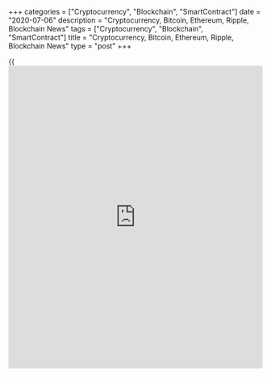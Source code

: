 +++
categories = ["Cryptocurrency", "Blockchain", "SmartContract"]
date = "2020-07-06"
description = "Cryptocurrency, Bitcoin, Ethereum, Ripple, Blockchain News"
tags = ["Cryptocurrency", "Blockchain", "SmartContract"]
title = "Cryptocurrency, Bitcoin, Ethereum, Ripple, Blockchain News"
type = "post"
+++

{{<iframe id="large-banner" src="https://www.bounty.group/#slide=4.0" width="100%" height="600" scrolling="no" style="border: 0px solid rgb(216, 221, 230); border-radius: 3px;">}}



[ ![logo][1] ][2]

![logo][3]

  * [▮ Home][4]
  * [ ▮ Business][5]
    * [ Latest Headlines][6]
    * [Top Stories][7]
    * [Breaking News][8]
    * [Earnings][9]
    * [Biotech][10]
    * [Investors][11]
    * [Stock Alerts][12]
    * [IPOs][13]
    * [M&A][14]
    * [Canadian][15]
    * [UK][16]
    * [Key Wallstreet Events][17]
    * [▮ Industry News][18]
      * [ Technology][19]
      * [ Software][20]
      * [ Banking][21]
      * [ Automotive][22]
      * [ Energy][23]
      * [More][24]
    * ▮ Corp. Calendars
      * [Dividends][25]
      * [Stock Splits][26]
      * [ Buybacks][27]
      * [ Conference Calls][28]
    * ▮ Earnings Calendars
      * [Earnings Calendar][29]
      * [ Pos Pre-announcements][30]
      * [ Profit Warnings][31]
      * [ Positive Surprise][32]
      * [ Negative Surprise][33]
      * [ Latest Earnings][34]
    * ▮ FDA Calendars
      * [Drug Approvals][35]
      * [ Device Approvals][36]
      * [ Clinical Trial Calendar][37]
    * ▮ Ratings Changes 
      * [Upgrades][38]
      * [Downgrades][39]
      * [ Cov Initiations][40]
      * [ Cov. Reiterated][41]
  * [ ▮ Economy][42]
    * [ US][43]
    * [ Europe][44]
    * [ Asia][45]
    * [ Global][46]
    * [ Economic Calendar][47]
    * [ Economic Scorecard][48]
    * [ Fed Members][49]
  * [ ▮Crypto ][50]
    * [ Cryptocurrency][51]
    * [ Blockchain][52]
  * [ ▮ Markets][53]
    * [ Morning Mkt Analysis][54]
    * [US Commentary][55]
    * [ European Commentary][56]
    * [ Asian Commentary][57]
    * [ Canadian Commentary][58]
    * [ Indian Commentary][59]
    * [Commodities][60]
    * [Bonds][61]
    * [Currencies][62]
  * [ ▮ Politics][63]
    * [ US][64]
    * [ World][65]
    * [White House][66]
    * [Elections][67]
    * [Congress][68]
    * [General News][69]
  * [ ▮ Forex][70]
    * [ FX Top Stories][71]
    * [ Currency Analysis][62]
    * [ Currency Alerts][72]
    * [ Economic Calendar][47]
    * [ Economic Scorecard][48]
  * [ ▮ Health NEW][73]
    * [ Coronavirus][74]
    * [ COVID-19 Calendar NEW][75]
    * [ Diet & Fitness][76]
    * [Cannabis][77]
    * [Kids Health][78]
    * [Men's Health][79]
    * [Women's Health][80]
    * [Cancer News][81]
    * [Drug Development][82]
    * [Mental Health][83]
  * [ ▮ Entertainment][84]
    * [ Top Stories][85]
    * [Slide Shows][86]
    * [ Game of Thrones][87]
    * ▮ Music [news](https://www.letsplayfx.com/blog/forex-news-website/)
      * [Pop][88]
      * [Rock][89]
      * [ Classic Rock][90]
      * [Rap/Hip-Hop][91]
      * [Country][92]
      * [ Alternative][93]
      * [Oldies][94]
      * [All Genre][95]
  * [▮ Content Licensing][96]
    * [Newswires & Feeds][97]
    * [Content Syndication][98]
    * [Digital Signage Services][99]
    * [Radio News Services][100]
  * [ ▮ Premium][101]
    * [Intelligent Investor][102]
    * [Emerging Biostocks][103]
    * [Under The Radar][104]
    * [Short-Term Investor][105]
    * [Login][106]
  * ▮ More
    * [Free Content][107]
    * [RSS Feeds][108]
    * [Press Releases][109]
    * [Search][110]
    * [Contact Us][111]

[][2]

  * [Home][4]
  * [ Business][5]
    * [ Latest Headlines][6]
    * [Top Stories][7]
    * [Breaking News][8]
    * [Earnings][9]
    * [Biotech][10]
    * [Investors][11]
    * [Stock Alerts][12]
    * [IPOs][13]
    * [M&A][14]
    * [Canadian][15]
    * [UK][16]
    * [Key Wallstreet Events][17]
    * [Industry News][18]
      * [ Technology][19]
      * [ Software][20]
      * [ Banking][21]
      * [ Automotive][22]
      * [ Energy][23]
      * [More][24]
    * Corp. Calendars
      * [Dividends][25]
      * [Stock Splits][26]
      * [ Buybacks][27]
      * [ Conference Calls][28]
    * Earnings Calendars
      * [Earnings Calendar][29]
      * [ Pos Pre-announcements][30]
      * [ Profit Warnings][31]
      * [ Positive Surprise][32]
      * [ Negative Surprise][33]
      * [ Latest Earnings][34]
    * FDA Calendars
      * [Drug Approvals][35]
      * [ Device Approvals][36]
      * [ Clinical Trial Calendar][37]
    * Ratings Changes 
      * [Upgrades][38]
      * [Downgrades][39]
      * [ Cov Initiations][40]
      * [ Cov. Reiterated][41]
  * [ Economy][42]
    * [ US][43]
    * [ Europe][44]
    * [ Asia][45]
    * [ Global][46]
    * [ Economic Calendar][47]
    * [ Economic Scorecard][48]
    * [ Fed Members][49]
  * [ Crypto ][50]
    * [ Cryptocurrency][51]
    * [ Blockchain][52]
  * [ Markets][53]
    * [ Morning Mkt Analysis][54]
    * [US Commentary][55]
    * [ European Commentary][56]
    * [ Asian Commentary][57]
    * [ Canadian Commentary][58]
    * [ Indian Commentary][59]
    * [Commodities][60]
    * [Bonds][61]
    * [Currencies][62]
  * [ Politics][63]
    * [ US][64]
    * [ World][65]
    * [White House][66]
    * [Elections][67]
    * [Congress][68]
    * [General News][69]
  * [ Forex][70]
    * [ FX Top Stories][71]
    * [ Currency Analysis][62]
    * [ Currency Alerts][72]
    * [ Economic Calendar][47]
    * [ Economic Scorecard][48]
  * [ Health NEW][73]
    * [ Coronavirus][74]
    * [ COVID-19 Calendar NEW][75]
    * [ Diet & Fitness][76]
    * [Cannabis][77]
    * [Kids Health][78]
    * [Men's Health][79]
    * [Women's Health][80]
    * [Cancer News][81]
    * [Drug Development][82]
    * [Mental Health][83]
  * [ Entertainment][84]
    * [ Top Stories][85]
    * [Slide Shows][86]
    * [ Game of Thrones][87]
    * Music [news](https://www.letsplayfx.com/blog/forex-news-website/)
      * [Pop][88]
      * [Rock][89]
      * [ Classic Rock][90]
      * [Rap/Hip-Hop][91]
      * [Country][92]
      * [ Alternative][93]
      * [Oldies][94]
      * [All Genre][95]
  * [Content Licensing][96]
    * [Newswires & Feeds][97]
    * [Content Syndication][98]
    * [Digital Signage Services][99]
    * [Radio News Services][100]
  * [ Premium][101]
    * [Intelligent Investor][102]
    * [Emerging Biostocks][103]
    * [Under The Radar][104]
    * [Short-Term Investor][105]
    * [Login][106]
  * More
    * [Free Content][107]
    * [RSS Feeds][108]
    * [Press Releases][109]
    * [Search][110]
    * [Contact Us][111]

# Cryptocurrency News

[![Share][112]][113]

[Tweet][114]

BitcoinLitecoinEthereum Ripple

Price (USD)

1h12h1d 1w1m3m 1y

![Chart_COINBASE_SPOT_BTC_USD_2_13.jpg][115]

*Time In UTC / GMT

[Cryptocurrency][116]

![crypto generic 070120][117]

## [B21 Launches Cryptocurrency App In India ][118]

  
  
Digital asset investing company B21 Wednesday announced the launch of
its B21 Invest app in India.  B21 Invest allows customers to easily
purchase and manage cryptocurrencies including Bitcoin, Ethereum, and
EOS straight from a mobile phone. The launch of the app in the country
was made possible by...

##  [Expedia In Deal With Travala.com To Add Crypto Payment Option
][119]

##  [Symantec Thwarts Ransomware Attacks Against At Least 31 U.S.
Corporations ][120]

##  [Core Scientific Buys Over 17K Energy Efficient S19 Bitcoin Miners
From Bitmain ][121]

##  [SEC Charges NAC Foundation, CEO And Lobbyist For Fraudulent ICO
][122]

##  [UNICEF Cryptocurrency Fund Makes Largest Investment In Startups
][123]

##  [US Supreme Court Order Limits SEC's Fines On Fraudulent Crypto
Firms ][124]

##  [FC Barcelona Launches Fan Token On Socios.com ][125]

##  [UK's FCA Urges Crypto-related Businesses To Register Before June-
end Deadline ][126]

##  [Ernst & Young Launches EY CryptoPrep To Help Clients Auto-calculate
Crypto Tax ][127]

[Read More][116]  

[Blockchain][128]

![ec [blockchain](https://www.letsplayfx.com/blog/trade-forex-with-bitcoin/) 070220][129]

## [European Innovation Council Awards 5 Mln Euros To Six Blockchain
Start-ups ][130]

  
  
The European Commission's European Innovation Council (EIC) has awarded
5 million euros or about $5.6 million, to six wining start-ups providing
innovative [blockchain](https://www.letsplayfx.com/blog/trade-forex-with-bitcoin/) solutions for social good. The "Blockchains for
Social Good" award recognizes and supports the efforts made by
developers and civil society in exploring the applications of [blockchain](https://www.letsplayfx.com/blog/trade-forex-with-bitcoin/)
in the area of social innovation.

##  [Australian Securities Exchange To Delay DLT Transition By 12 Months
To April 2022 ][131]

##  [Commerzbank, Turkey's Isbank Run Pilot On R3's Trade Finance
Network Marco Polo ][132]

[Read More][128]  

Cryptocurrency Tutorial

## [Bitcoin Is Back With A Bang][133]

![Slideshow1 Bitcoin 062016 sm][134] Bitcoin, once dismissed as
something reserved for geeks and the cryptography enthusiasts, is back
in the limelight, as the price of the cryptocurrency appreciated in
recent weeks.

Price Updates

BTC/USD| 9291.41  
---|---  
LTC/USD| 43.52  
ETH/USD| 238.5  
XRP/USD| 0.18635  
  
Updated at 7/6/2020 8:00:01 PM UTC

Follow RTT

[![Facebook][135]][136]

[![Twitter][137]][138]

[![Instagram][139]][140]

[![RSS][141]][108]

  * Editor's Pick 
  * Most Read 
  * Most Emailed

###  [ Ford To Revive Bronco As Dedicated Off-road Brand ][142]

###  [ J. M. Smucker Recalls Natural Balance Canned Cat Food ][143]

###  [ Polaris Recalls Ranger And General Utility, All-Terrain Vehicles
][144]

###  [ EU Gives Conditional Market Authorization For Gilead's Remdesivir
Treat COVID-19 ][145]

###  [ FedEx Asks Washington Redskins Team To Change Name ][146]

###  [ Cottage Town Bedroom Furniture Collection Recalled For Lead
Concerns ][147]

###  [ Sanofi, Regeneron Stop Kevzara COVID-19 Trial In U.S. After
Failing To Meet Key Goals ][148]

###  [ Moderna Reportedly Delays Phase 3 Trial Of COVID-19 Vaccine
][149]

###  [ Apple, Amazon, Facebook, Google CEOs Agree To Testify Before
Congress ][150]

###  [ National Restaurant Association, ServSafe's Campaign To Project
Healthy And Safe Restaurants ][151]

###  [ Tesla Deliveries About 90,650 Vehicles In Q2 - Quick Facts ][152]

###  [ Boy Scouts Of America Recalls Cub Scout Activity Pins ][153]

###  [ Meggitt Sells Meggitt Training Systems To Pine Island Capital For
$146 Mln ][154]

###  [ LMNL Joins COVID-19 Battle, PFE/BNTX Vaccine Data Promising, EVLO
On Watch ][155]

###  [ IMMU Continues Ascent, IDXG On Fire, REGN's Kevzara Disappoints
In COVID-19 Trial, BLFS On Watch ][156]

###  [ Pfizer And BioNTech' Potential Covid-19 Vaccine Shows Positive
Data In Human Trial ][157]

###  [ Accolade To Debut On Nasdaq On July 2 ][158]

###  [ AKRO Soars After-hrs, ATHE On Watch, INO Reports COVID-19 Vaccine
Trial Data, ZYNE Down But Not Out ][159]

###  [ Moderna Reportedly Delays Phase 3 Trial Of COVID-19 Vaccine
][149]

###  [ FTC Refunding Victims Of Fake Work-from-home Scheme ][160]

###  [ Stock Alert: AdaptHealth Trading 8% Higher ][161]

###  [ DURECT Begins Patient Recruitment In Phase 2 Study Of DUR-928 In
COVID-19 Patients ][162]

###  [ Sanofi, Regeneron Stop Kevzara COVID-19 Trial In U.S. After
Failing To Meet Key Goals ][148]

###  [ Pre-Market Movers In Healthcare Sector - VERO, XERS, CEMI, ZOM...
][163]

###  [ Essentra Expects LFL Revenue To Drop 10% In Q2, 9% In H1; Sees
Revenue Progress In Q3 ][164]

###  [ Sanofi, Regeneron Stop Kevzara COVID-19 Trial In U.S. After
Failing To Meet Key Goals ][148]

###  [ IMMU Continues Ascent, IDXG On Fire, REGN's Kevzara Disappoints
In COVID-19 Trial, BLFS On Watch ][156]

###  [ Stock Alert: GEE Group Shares Jump 232% In Premarket ][165]

###  [ Coty Names Sue Nabi CEO - Quick Facts ][166]

###  [ Associated British Foods Q3 Group Revenue Down 39% At Constant
Currency ][167]

###  [ Wizz Air June Traffic, Load Factor Drop Sharply - Quick Facts
][168]

###  [ PG&E Emerges From Bankruptcy ][169]

###  [ DURECT Begins Patient Recruitment In Phase 2 Study Of DUR-928 In
COVID-19 Patients ][162]

###  [ Schnitzer Steel Expects To Report Results In Single Operating
Segment In Q1 2021 ][170]

###  [ United Airlines To Triple Flights In August Despite Rise In
COVID-19 Cases ][171]

###  [ Allianz Global Corporate & Specialty Announces Transformation
Program ][172]

Copyright Â(C) 2020 RTTNews. All rights reserved. By using this site,
you agree to the  [Terms of Service][173]. [About Us][174]   |
[Contact Us][175]   |   [Privacy][176]   |   [Sitemap][177]

   1. cdn.rtt[news](https://www.letsplayfx.com/blog/forex-news-website/).com/images/v2/rtt[news](https://www.letsplayfx.com/blog/forex-news-website/)-logo.gif
   2. www.rtt[news](https://www.letsplayfx.com/blog/forex-news-website/).com
   3. cdn.rtt[news](https://www.letsplayfx.com/blog/forex-news-website/).com/images/v3/Search-button.png
   4. www.rtt[news](https://www.letsplayfx.com/blog/forex-news-website/).com/Default.aspx
   5. www.rtt[news](https://www.letsplayfx.com/blog/forex-news-website/).com/Content/Business.aspx
   6. www.rtt[news](https://www.letsplayfx.com/blog/forex-news-website/).com/Content/RTTHeadlines.aspx
   7. www.rtt[news](https://www.letsplayfx.com/blog/forex-news-website/).com/list/top-story.aspx
   8. www.rtt[news](https://www.letsplayfx.com/blog/forex-news-website/).com/list/breaking-[news](https://www.letsplayfx.com/blog/forex-news-website/).aspx
   9. www.rtt[news](https://www.letsplayfx.com/blog/forex-news-website/).com/list/earnings.aspx
   10. www.rtt[news](https://www.letsplayfx.com/blog/forex-news-website/).com/Content/Biotechnology.aspx
   11. www.rtt[news](https://www.letsplayfx.com/blog/forex-news-website/).com/Content/Investors.aspx
   12. www.rtt[news](https://www.letsplayfx.com/blog/forex-news-website/).com/list/stock-alerts.aspx?utm_source=rtt[news](https://www.letsplayfx.com/blog/forex-news-website/)&utm_campaign=stockalertmenu
   13. www.rtt[news](https://www.letsplayfx.com/blog/forex-news-website/).com/list/ipos.aspx
   14. www.rtt[news](https://www.letsplayfx.com/blog/forex-news-website/).com/list/mergers.aspx
   15. www.rtt[news](https://www.letsplayfx.com/blog/forex-news-website/).com/list/canadian-[news](https://www.letsplayfx.com/blog/forex-news-website/).aspx
   16. www.rtt[news](https://www.letsplayfx.com/blog/forex-news-website/).com/list/uk-top-story.aspx
   17. www.rtt[news](https://www.letsplayfx.com/blog/forex-news-website/).com/list/ws-events.aspx
   18. www.rtt[news](https://www.letsplayfx.com/blog/forex-news-website/).com/Content/Industries.aspx
   19. www.rtt[news](https://www.letsplayfx.com/blog/forex-news-website/).com/content/industry[news](https://www.letsplayfx.com/blog/forex-news-website/).aspx?industry=technology
   20. www.rtt[news](https://www.letsplayfx.com/blog/forex-news-website/).com/content/industry[news](https://www.letsplayfx.com/blog/forex-news-website/).aspx?industry=Software
   21. www.rtt[news](https://www.letsplayfx.com/blog/forex-news-website/).com/content/industry[news](https://www.letsplayfx.com/blog/forex-news-website/).aspx?industry=Banking
   22. www.rtt[news](https://www.letsplayfx.com/blog/forex-news-website/).com/content/industry[news](https://www.letsplayfx.com/blog/forex-news-website/).aspx?industry=Automotive
   23. www.rtt[news](https://www.letsplayfx.com/blog/forex-news-website/).com/content/industry[news](https://www.letsplayfx.com/blog/forex-news-website/).aspx?industry=Energy
   24. www.rtt[news](https://www.letsplayfx.com/blog/forex-news-website/).com/content/industries.aspx
   25. www.rtt[news](https://www.letsplayfx.com/blog/forex-news-website/).com/Calendar/Dividend.aspx
   26. www.rtt[news](https://www.letsplayfx.com/blog/forex-news-website/).com/CorpInfo/StockSplits.aspx
   27. www.rtt[news](https://www.letsplayfx.com/blog/forex-news-website/).com/CorpInfo/StockBuybacks.aspx
   28. www.rtt[news](https://www.letsplayfx.com/blog/forex-news-website/).com/CorpInfo/ConferenceCalls.aspx
   29. www.rtt[news](https://www.letsplayfx.com/blog/forex-news-website/).com/Calendar/Earnings.aspx
   30. www.rtt[news](https://www.letsplayfx.com/blog/forex-news-website/).com/Calendar/PositiveEarningsAnnouncement.aspx
   31. www.rtt[news](https://www.letsplayfx.com/blog/forex-news-website/).com/Calendar/ProfitWarnings.aspx
   32. www.rtt[news](https://www.letsplayfx.com/blog/forex-news-website/).com/Earnings/PositiveSurprises.aspx
   33. www.rtt[news](https://www.letsplayfx.com/blog/forex-news-website/).com/Earnings/NegativeSurprises.aspx
   34. www.rtt[news](https://www.letsplayfx.com/blog/forex-news-website/).com/Earnings/LatestEarnings.aspx
   35. www.rtt[news](https://www.letsplayfx.com/blog/forex-news-website/).com/CorpInfo/FDACalendar.aspx
   36. www.rtt[news](https://www.letsplayfx.com/blog/forex-news-website/).com/CorpInfo/FDADeviceApprovals.aspx
   37. www.rtt[news](https://www.letsplayfx.com/blog/forex-news-website/).com/CorpInfo/ClinicalTrialCalendar.aspx
   38. www.rtt[news](https://www.letsplayfx.com/blog/forex-news-website/).com/CorpInfo/Upgrades.aspx
   39. www.rtt[news](https://www.letsplayfx.com/blog/forex-news-website/).com/CorpInfo/Downgrades.aspx
   40. www.rtt[news](https://www.letsplayfx.com/blog/forex-news-website/).com/CorpInfo/CoverageInitiate.aspx
   41. www.rtt[news](https://www.letsplayfx.com/blog/forex-news-website/).com/CorpInfo/CoverageReiterate.aspx
   42. www.rtt[news](https://www.letsplayfx.com/blog/forex-news-website/).com/Content/EconomicNews.aspx
   43. www.rtt[news](https://www.letsplayfx.com/blog/forex-news-website/).com/list/us-economic-[news](https://www.letsplayfx.com/blog/forex-news-website/).aspx
   44. www.rtt[news](https://www.letsplayfx.com/blog/forex-news-website/).com/list/european-economic-[news](https://www.letsplayfx.com/blog/forex-news-website/).aspx
   45. www.rtt[news](https://www.letsplayfx.com/blog/forex-news-website/).com/list/asian-economic-[news](https://www.letsplayfx.com/blog/forex-news-website/).aspx
   46. www.rtt[news](https://www.letsplayfx.com/blog/forex-news-website/).com/list/global-economic-[news](https://www.letsplayfx.com/blog/forex-news-website/).aspx
   47. www.rtt[news](https://www.letsplayfx.com/blog/forex-news-website/).com/CorpInfo/EconomicCalendar.aspx
   48. www.rtt[news](https://www.letsplayfx.com/blog/forex-news-website/).com/economic-scorecard/world-rank/GDP/highest-performance.aspx
   49. www.rtt[news](https://www.letsplayfx.com/blog/forex-news-website/).com/CorpInfo/FedMembers.aspx
   50. www.rtt[news](https://www.letsplayfx.com/blog/forex-news-website/).com/Content/Cryptocurrency.aspx?utm_source=rtt[news](https://www.letsplayfx.com/blog/forex-news-website/)&utm_campaign=crypmenu
   51. www.rtt[news](https://www.letsplayfx.com/blog/forex-news-website/).com/list/cryptocurrency.aspx?utm_source=rtt[news](https://www.letsplayfx.com/blog/forex-news-website/)&utm_campaign=crypmenu
   52. www.rtt[news](https://www.letsplayfx.com/blog/forex-news-website/).com/list/[blockchain](https://www.letsplayfx.com/blog/trade-forex-with-bitcoin/).aspx?utm_source=rtt[news](https://www.letsplayfx.com/blog/forex-news-website/)&utm_campaign=crypmenu
   53. www.rtt[news](https://www.letsplayfx.com/blog/forex-news-website/).com/Content/Markets.aspx
   54. www.rtt[news](https://www.letsplayfx.com/blog/forex-news-website/).com/Content/MarketAnalysis.aspx
   55. www.rtt[news](https://www.letsplayfx.com/blog/forex-news-website/).com/list/us-commentary.aspx
   56. www.rtt[news](https://www.letsplayfx.com/blog/forex-news-website/).com/list/european-commentary.aspx
   57. www.rtt[news](https://www.letsplayfx.com/blog/forex-news-website/).com/list/asian-commentary.aspx
   58. www.rtt[news](https://www.letsplayfx.com/blog/forex-news-website/).com/list/canadian-commentary.aspx
   59. www.rtt[news](https://www.letsplayfx.com/blog/forex-news-website/).com/list/indian-commentary.aspx
   60. www.rtt[news](https://www.letsplayfx.com/blog/forex-news-website/).com/list/commodities.aspx
   61. www.rtt[news](https://www.letsplayfx.com/blog/forex-news-website/).com/list/us-treasury-markets.aspx
   62. www.rtt[news](https://www.letsplayfx.com/blog/forex-news-website/).com/list/forex-commentary.aspx
   63. www.rtt[news](https://www.letsplayfx.com/blog/forex-news-website/).com/Content/Political.aspx
   64. www.rtt[news](https://www.letsplayfx.com/blog/forex-news-website/).com/list/us-political-[news](https://www.letsplayfx.com/blog/forex-news-website/).aspx
   65. www.rtt[news](https://www.letsplayfx.com/blog/forex-news-website/).com/list/political-[news](https://www.letsplayfx.com/blog/forex-news-website/).aspx
   66. www.rtt[news](https://www.letsplayfx.com/blog/forex-news-website/).com/list/white-house.aspx
   67. www.rtt[news](https://www.letsplayfx.com/blog/forex-news-website/).com/list/us-election.aspx
   68. www.rtt[news](https://www.letsplayfx.com/blog/forex-news-website/).com/list/us-congress.aspx
   69. www.rtt[news](https://www.letsplayfx.com/blog/forex-news-website/).com/list/general-[news](https://www.letsplayfx.com/blog/forex-news-website/).aspx
   70. www.rtt[news](https://www.letsplayfx.com/blog/forex-news-website/).com/Content/Forex.aspx
   71. www.rtt[news](https://www.letsplayfx.com/blog/forex-news-website/).com/list/forex-top-story.aspx
   72. www.rtt[news](https://www.letsplayfx.com/blog/forex-news-website/).com/list/currency-markets.aspx
   73. www.rtt[news](https://www.letsplayfx.com/blog/forex-news-website/).com/Content/Health.aspx
   74. www.rtt[news](https://www.letsplayfx.com/blog/forex-news-website/).com/list/coronavirus.aspx
   75. www.rtt[news](https://www.letsplayfx.com/blog/forex-news-website/).com/corpinfo/covid-19-drugs-in-development.aspx
   76. www.rtt[news](https://www.letsplayfx.com/blog/forex-news-website/).com/list/diet-nutrition-fitness.aspx
   77. www.rtt[news](https://www.letsplayfx.com/blog/forex-news-website/).com/list/cannabis.aspx
   78. www.rtt[news](https://www.letsplayfx.com/blog/forex-news-website/).com/list/kids-health.aspx
   79. www.rtt[news](https://www.letsplayfx.com/blog/forex-news-website/).com/list/mens-health.aspx
   80. www.rtt[news](https://www.letsplayfx.com/blog/forex-news-website/).com/list/womens-health.aspx
   81. www.rtt[news](https://www.letsplayfx.com/blog/forex-news-website/).com/list/cancer.aspx
   82. www.rtt[news](https://www.letsplayfx.com/blog/forex-news-website/).com/list/drug-development.aspx
   83. www.rtt[news](https://www.letsplayfx.com/blog/forex-news-website/).com/list/mental-health.aspx
   84. www.rtt[news](https://www.letsplayfx.com/blog/forex-news-website/).com/Content/Entertainment.aspx
   85. www.rtt[news](https://www.letsplayfx.com/blog/forex-news-website/).com/list/entertainment-top-story.aspx
   86. www.rtt[news](https://www.letsplayfx.com/blog/forex-news-website/).com/Content/SlideShow.aspx
   87. www.rtt[news](https://www.letsplayfx.com/blog/forex-news-website/).com/Entertainment/GameOfThrones.aspx
   88. www.rtt[news](https://www.letsplayfx.com/blog/forex-news-website/).com/list/pop-music.aspx
   89. www.rtt[news](https://www.letsplayfx.com/blog/forex-news-website/).com/list/rock-music.aspx
   90. www.rtt[news](https://www.letsplayfx.com/blog/forex-news-website/).com/list/classic-rock-music.aspx
   91. www.rtt[news](https://www.letsplayfx.com/blog/forex-news-website/).com/list/rap-music.aspx
   92. www.rtt[news](https://www.letsplayfx.com/blog/forex-news-website/).com/list/country-music.aspx
   93. www.rtt[news](https://www.letsplayfx.com/blog/forex-news-website/).com/list/alternative-music.aspx
   94. www.rtt[news](https://www.letsplayfx.com/blog/forex-news-website/).com/list/oldies-music.aspx
   95. www.rtt[news](https://www.letsplayfx.com/blog/forex-news-website/).com/list/music.aspx
   96. www.rtt[news](https://www.letsplayfx.com/blog/forex-news-website/).com/ContentLicensing.aspx
   97. www.rtt[news](https://www.letsplayfx.com/blog/forex-news-website/).com/Newsfeeds.aspx
   98. www.rtt[news](https://www.letsplayfx.com/blog/forex-news-website/).com/ContentSyndication.aspx
   99. www.rtt[news](https://www.letsplayfx.com/blog/forex-news-website/).com/Digitalsignage.aspx
   100. www.rtt[news](https://www.letsplayfx.com/blog/forex-news-website/).com/RadioNewsServices.aspx
   101. www.rtt[news](https://www.letsplayfx.com/blog/forex-news-website/).com/Products/Services.aspx
   102. www.rtt[news](https://www.letsplayfx.com/blog/forex-news-website/).com/Products/RTTIntelligent[investor](https://www.fintechee.com/tutorial-for-forex-trading/investor-mode/).aspx
   103. www.rtt[news](https://www.letsplayfx.com/blog/forex-news-website/).com/Products/EBSService.aspx
   104. www.rtt[news](https://www.letsplayfx.com/blog/forex-news-website/).com/Products/UTRService.aspx
   105. www.rtt[news](https://www.letsplayfx.com/blog/forex-news-website/).com/Products/STIService.aspx
   106. www.rtt[news](https://www.letsplayfx.com/blog/forex-news-website/).com/Products/Login.aspx
   107. www.rtt[news](https://www.letsplayfx.com/blog/forex-news-website/).com/Widget/GetWidget.aspx
   108. www.rtt[news](https://www.letsplayfx.com/blog/forex-news-website/).com/rss/RSSArticleList.aspx
   109. www.rtt[news](https://www.letsplayfx.com/blog/forex-news-website/).com/press-releases/list.aspx
   110. www.rtt[news](https://www.letsplayfx.com/blog/forex-news-website/).com/articlesearch.aspx
   111. www.rtt[news](https://www.letsplayfx.com/blog/forex-news-website/).com/[contact](https://www.playgroundfx.com/contact/)us.aspx
   112. cdn.rtt[news](https://www.letsplayfx.com/blog/forex-news-website/).com/images/v2/share-2.jpg
   113. www.addthis.com/bookmark.php
   114. twitter.com/share
   115. media.rtt[news](https://www.letsplayfx.com/blog/forex-news-website/).com/charts/Chart_COINBASE_SPOT_BTC_USD_2_13.jpg
   116. www.rtt[news](https://www.letsplayfx.com/blog/forex-news-website/).com/list/cryptocurrency.aspx
   117. cdn.rtt[news](https://www.letsplayfx.com/blog/forex-news-website/).com/articleimages/ustopstories/2020/july/crypto-generic-070120.jpg (crypto generic 070120)
   118. www.rtt[news](https://www.letsplayfx.com/blog/forex-news-website/).com/3108061/b21-launches-cryptocurrency-app-in-india.aspx?type=cryp
   119. www.rtt[news](https://www.letsplayfx.com/blog/forex-news-website/).com/3108789/expedia-in-deal-with-travala-com-to-add-crypto-payment-option.aspx?type=cryp
   120. www.rtt[news](https://www.letsplayfx.com/blog/forex-news-website/).com/3107565/symantec-thwarts-ransomware-attacks-against-at-least-31-u-s-corporations.aspx?type=cryp
   121. www.rtt[news](https://www.letsplayfx.com/blog/forex-news-website/).com/3107118/core-scientific-buys-over-17k-energy-efficient-s19-[bitcoin](https://www.letsplayfx.com/blog/forex-for-bitcoin/)-miners-from-bitmain.aspx?type=cryp
   122. www.rtt[news](https://www.letsplayfx.com/blog/forex-news-website/).com/3106723/sec-charges-nac-foundation-ceo-and-lobbyist-for-[fraud](https://www.letsplayfx.com/blog/cryptocurrency-fraud/)ulent-ico.aspx?type=cryp
   123. www.rtt[news](https://www.letsplayfx.com/blog/forex-news-website/).com/3106411/unicef-cryptocurrency-fund-makes-largest-investment-in-startups.aspx?type=cryp
   124. www.rtt[news](https://www.letsplayfx.com/blog/forex-news-website/).com/3106054/us-supreme-court-order-limits-sec-s-fines-on-[fraud](https://www.letsplayfx.com/blog/cryptocurrency-fraud/)ulent-crypto-firms.aspx?type=cryp
   125. www.rtt[news](https://www.letsplayfx.com/blog/forex-news-website/).com/3105716/fc-barcelona-launches-fan-token-on-socios-com.aspx?type=cryp
   126. www.rtt[news](https://www.letsplayfx.com/blog/forex-news-website/).com/3105361/uk-s-fca-urges-crypto-related-businesses-to-register-before-june-end-deadline.aspx?type=cryp
   127. www.rtt[news](https://www.letsplayfx.com/blog/forex-news-website/).com/3105030/ernst-young-launches-ey-cryptoprep-to-help-clients-auto-calculate-crypto-tax.aspx?type=cryp
   128. www.rtt[news](https://www.letsplayfx.com/blog/forex-news-website/).com/list/[blockchain](https://www.letsplayfx.com/blog/trade-forex-with-bitcoin/).aspx
   129. cdn.rtt[news](https://www.letsplayfx.com/blog/forex-news-website/).com/articleimages/ustopstories/2020/july/ec-[blockchain](https://www.letsplayfx.com/blog/trade-forex-with-bitcoin/)-070220.jpg (ec [blockchain](https://www.letsplayfx.com/blog/trade-forex-with-bitcoin/) 070220)
   130. www.rtt[news](https://www.letsplayfx.com/blog/forex-news-website/).com/3108308/european-innovation-council-awards-5-mln-euros-to-six-[blockchain](https://www.letsplayfx.com/blog/trade-forex-with-bitcoin/)-start-ups.aspx?type=bloc
   131. www.rtt[news](https://www.letsplayfx.com/blog/forex-news-website/).com/3108006/australian-securities-exchange-to-delay-dlt-transition-by-12-months-to-april-2022.aspx?type=bloc
   132. www.rtt[news](https://www.letsplayfx.com/blog/forex-news-website/).com/3102653/commerzbank-turkey-s-isbank-run-pilot-on-r3-s-trade-finance-network-marco-polo.aspx?type=bloc
   133. www.rtt[news](https://www.letsplayfx.com/blog/forex-news-website/).com/slideshow/3458/[bitcoin](https://www.letsplayfx.com/blog/forex-for-bitcoin/)-is-back-with-a-bang.aspx
   134. cdn.rtt[news](https://www.letsplayfx.com/blog/forex-news-website/).com/articleimages/slideshow/2016/june/slideshow1-[bitcoin](https://www.letsplayfx.com/blog/forex-for-bitcoin/)-062016-sm.jpg (Slideshow1 Bitcoin 062016 sm)
   135. cdn.rtt[news](https://www.letsplayfx.com/blog/forex-news-website/).com/images/v3/Facebook.png (Follow RTTNews On Facebook)
   136. www.facebook.com/RTTTopStories
   137. cdn.rtt[news](https://www.letsplayfx.com/blog/forex-news-website/).com/images/v3/Twitter.png (Follow RTTNews On Twitter)
   138. www.twitter.com/rtt[news](https://www.letsplayfx.com/blog/forex-news-website/)
   139. cdn.rtt[news](https://www.letsplayfx.com/blog/forex-news-website/).com/images/v3/Instagram.png (Follow RTTNews On Instagram)
   140. www.instagram.com/rtt[news](https://www.letsplayfx.com/blog/forex-news-website/)
   141. cdn.rtt[news](https://www.letsplayfx.com/blog/forex-news-website/).com/images/v3/RSS.png (RTTNews RSS Feeds)
   142. www.rtt[news](https://www.letsplayfx.com/blog/forex-news-website/).com/3108824/ford-to-revive-bronco-as-dedicated-off-road-brand.aspx
   143. www.rtt[news](https://www.letsplayfx.com/blog/forex-news-website/).com/3108639/j-m-smucker-recalls-natural-balance-canned-cat-food.aspx
   144. www.rtt[news](https://www.letsplayfx.com/blog/forex-news-website/).com/3108496/polaris-recalls-ranger-and-general-utility-all-terrain-vehicles.aspx
   145. www.rtt[news](https://www.letsplayfx.com/blog/forex-news-website/).com/3108493/eu-gives-conditional-market-authorization-for-gilead-s-remdesivir-treat-covid-19.aspx
   146. www.rtt[news](https://www.letsplayfx.com/blog/forex-news-website/).com/3108485/fedex-asks-washington-redskins-team-to-change-name.aspx
   147. www.rtt[news](https://www.letsplayfx.com/blog/forex-news-website/).com/3108425/cottage-town-bedroom-furniture-collection-recalled-for-lead-concerns.aspx
   148. www.rtt[news](https://www.letsplayfx.com/blog/forex-news-website/).com/3108394/sanofi-regeneron-stop-kevzara-covid-19-trial-in-u-s-after-failing-to-meet-key-goals.aspx
   149. www.rtt[news](https://www.letsplayfx.com/blog/forex-news-website/).com/3108361/moderna-reportedly-delays-phase-3-trial-of-covid-19-vaccine.aspx
   150. www.rtt[news](https://www.letsplayfx.com/blog/forex-news-website/).com/3108309/apple-amazon-facebook-google-ceos-agree-to-testify-before-congress.aspx
   151. www.rtt[news](https://www.letsplayfx.com/blog/forex-news-website/).com/3108280/national-restaurant-association-servsafe-s-campaign-to-project-healthy-and-safe-restaurants.aspx
   152. www.rtt[news](https://www.letsplayfx.com/blog/forex-news-website/).com/3108273/tesla-deliveries-about-90650-vehicles-in-q2-quick-facts.aspx
   153. www.rtt[news](https://www.letsplayfx.com/blog/forex-news-website/).com/3108257/boy-scouts-of-america-recalls-cub-scout-activity-pins.aspx
   154. www.rtt[news](https://www.letsplayfx.com/blog/forex-news-website/).com/3107745/meggitt-sells-meggitt-training-systems-to-pine-island-capital-for-146-mln.aspx
   155. www.rtt[news](https://www.letsplayfx.com/blog/forex-news-website/).com/3108117/lmnl-joins-covid-19-battle-pfe-bntx-vaccine-data-promising-evlo-on-watch.aspx
   156. www.rtt[news](https://www.letsplayfx.com/blog/forex-news-website/).com/3108385/immu-continues-ascent-idxg-on-fire-regn-s-kevzara-disappoints-in-covid-19-trial-blfs-on-watch.aspx
   157. www.rtt[news](https://www.letsplayfx.com/blog/forex-news-website/).com/3108022/pfizer-and-biontech-potential-covid-19-vaccine-shows-positive-data-in-human-trial.aspx
   158. www.rtt[news](https://www.letsplayfx.com/blog/forex-news-website/).com/3107746/accolade-to-debut-on-nasdaq-on-july-2.aspx
   159. www.rtt[news](https://www.letsplayfx.com/blog/forex-news-website/).com/3107681/akro-soars-after-hrs-athe-on-watch-ino-reports-covid-19-vaccine-trial-data-zyne-down-but-not-out.aspx
   160. www.rtt[news](https://www.letsplayfx.com/blog/forex-news-website/).com/3108025/ftc-refunding-victims-of-fake-work-from-home-scheme.aspx
   161. www.rtt[news](https://www.letsplayfx.com/blog/forex-news-website/).com/3107995/stock-alert-adapthealth-trading-8-higher.aspx
   162. www.rtt[news](https://www.letsplayfx.com/blog/forex-news-website/).com/3107956/durect-begins-patient-recruitment-in-phase-2-study-of-dur-928-in-covid-19-patients.aspx
   163. www.rtt[news](https://www.letsplayfx.com/blog/forex-news-website/).com/3108195/pre-market-movers-in-healthcare-sector-vero-xers-cemi-zom.aspx
   164. www.rtt[news](https://www.letsplayfx.com/blog/forex-news-website/).com/3108411/essentra-expects-lfl-revenue-to-drop-10-in-q2-9-in-h1-sees-revenue-progress-in-q3.aspx
   165. www.rtt[news](https://www.letsplayfx.com/blog/forex-news-website/).com/3108222/stock-alert-gee-group-shares-jump-232-in-premarket.aspx
   166. www.rtt[news](https://www.letsplayfx.com/blog/forex-news-website/).com/3108216/coty-names-sue-nabi-ceo-quick-facts.aspx
   167. www.rtt[news](https://www.letsplayfx.com/blog/forex-news-website/).com/3108145/associated-british-foods-q3-group-revenue-down-39-at-constant-currency.aspx
   168. www.rtt[news](https://www.letsplayfx.com/blog/forex-news-website/).com/3108136/wizz-air-june-traffic-load-factor-drop-sharply-quick-facts.aspx
   169. www.rtt[news](https://www.letsplayfx.com/blog/forex-news-website/).com/3108102/pg-e-emerges-from-bankruptcy.aspx
   170. www.rtt[news](https://www.letsplayfx.com/blog/forex-news-website/).com/3107933/schnitzer-steel-expects-to-report-results-in-single-operating-segment-in-q1-2021.aspx
   171. www.rtt[news](https://www.letsplayfx.com/blog/forex-news-website/).com/3107893/united-airlines-to-triple-flights-in-august-despite-rise-in-covid-19-cases.aspx
   172. www.rtt[news](https://www.letsplayfx.com/blog/forex-news-website/).com/3107801/allianz-global-corporate-specialty-announces-transformation-program.aspx
   173. www.rtt[news](https://www.letsplayfx.com/blog/forex-news-website/).com/Disclaimer.aspx
   174. www.rtt[news](https://www.letsplayfx.com/blog/forex-news-website/).com/AboutUs.aspx
   175. www.rtt[news](https://www.letsplayfx.com/blog/forex-news-website/).com/ContactUs.aspx
   176. www.rtt[news](https://www.letsplayfx.com/blog/forex-news-website/).com/Privacy.aspx
   177. www.rtt[news](https://www.letsplayfx.com/blog/forex-news-website/).com/Sitemap.aspx
